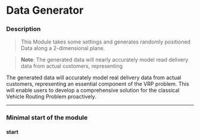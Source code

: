 # Data Generator

### **Description**
> This Module takes some settings and generates randomly positioned Data along a 2-dimensional plane.

> **Note**: The generated data will nearly accurately model read delivery data from actual customers, representing

The generated data will accurately model real delivery data from actual customers, representing an essential component of the VRP problem. This will enable users to develop a comprehensive solution for the classical Vehicle Routing Problem proactively.
___
### Minimal start of the module

#### start 

